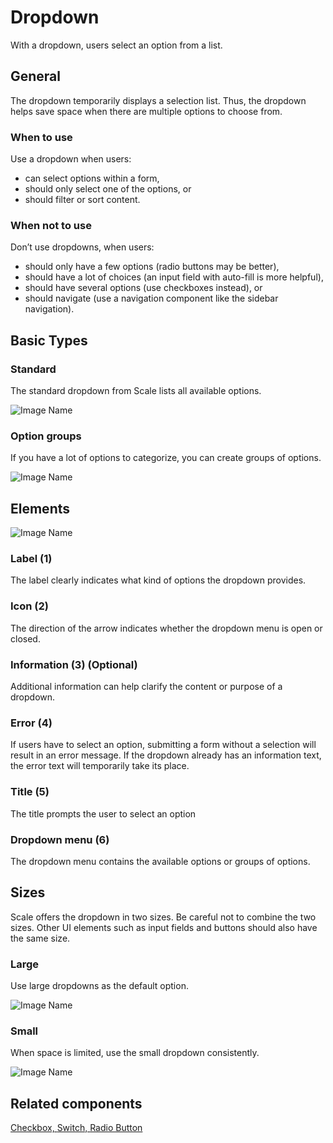 # Dropdown

With a dropdown, users select an option from a list.

## General

The dropdown temporarily displays a selection list. Thus, the dropdown helps save space when there are multiple options to choose from.

### When to use

Use a dropdown when users:

* can select options within a form,
* should only select one of the options, or
* should filter or sort content.

### When not to use

Don’t use dropdowns, when users:

* should only have a few options (radio buttons may be better),
* should have a lot of choices (an input field with auto-fill is more helpful),
* should have several options (use checkboxes instead), or
* should navigate (use a navigation component like the sidebar navigation).

## Basic Types

### Standard

The standard dropdown from Scale lists all available options.

![Image Name](assets/3_components/select-box/Dropdown.png)

### Option groups

If you have a lot of options to categorize, you can create groups of options.

![Image Name](assets/3_components/select-box/Dropdown-optionsgruppe.png)

## Elements

![Image Name](assets/3_components/select-box/Elemente.png)

### Label (1)

The label clearly indicates what kind of options the dropdown provides.

### Icon (2)

The direction of the arrow indicates whether the dropdown menu is open or closed.

### Information (3) (Optional)

Additional information can help clarify the content or purpose of a dropdown.

### Error (4)

If users have to select an option, submitting a form without a selection will result in an error message. If the dropdown already has an information text, the error text will temporarily take its place.

### Title (5)

The title prompts the user to select an option

### Dropdown menu (6)

The dropdown menu contains the available options or groups of options.

## Sizes

Scale offers the dropdown in two sizes. Be careful not to combine the two sizes. Other UI elements such as input fields and buttons should also have the same size.

### Large

Use large dropdowns as the default option.

![Image Name](assets/3_components/select-box/dropdown-gross.png)

### Small

When space is limited, use the small dropdown consistently.

![Image Name](assets/3_components/select-box/dropdown-klein.png)

## Related components

<a href="?path=/usage/components-checkbox--standard">Checkbox, </a>
<a href="?path=/usage/components-switch--standard">Switch, </a>
<a href="?path=/usage/components-radiobutton--standard">Radio Button</a>
